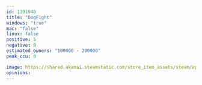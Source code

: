 ```yaml
---
id: 1391940
title: "DogFight"
windows: "true"
mac: "false"
linux: false
positive: 5
negative: 0
estimated_owners: "100000 - 200000"
peak_ccu: 0

image: https://shared.akamai.steamstatic.com/store_item_assets/steam/apps/1391940/header.jpg?t=1609767738
opinions:
---
```

